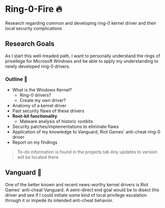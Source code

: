 # Ring-0-Fire :fire:

Research regarding common and developing ring-0 kernel driver and their local security complications

## Research Goals

As I start this well-treaded path, I want to personally understand the rings of privellege for Microsoft Windows and be able to apply my understanding to newly developed ring-0 drivers.

### Outline :construction:

* What is the Windows Kernel?
  * Ring-0 drivers?
  * Create my own driver?
* Anatomy of a kernel driver
* Past security flaws of these drivers
 * __Root-kit functionality__
   * Malware analysis of historic rootkits
* Security patches/implementations to eliminate flaws
* Application of my knowledge to Vanguard, Riot Games' anti-cheat ring-0 driver
* Report on my findings

> To-do information is found in the projects tab
> Any updates to version will be located there


## Vanguard :closed_lock_with_key:

One of the better known and recent news-worthy kernel drivers is Riot Games' anti-cheat Vanguard. A semi-direct end goal would be to disect this driver and see if I could initiate some kind of local privllege escalation through it or impede its intended anti-cheat behavior.
